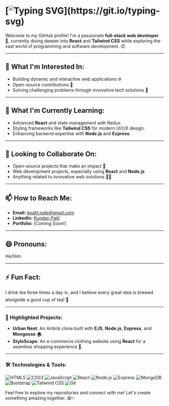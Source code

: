 #  [![Typing SVG](https://readme-typing-svg.herokuapp.com?font=Fira+Code&weight=450&duration=3000&pause=500&width=435&lines=+Hello%2C+There!+%F0%9F%91%8B;This+is+Kundan+Patil+;Nice+to++e-meet+you+!)](https://git.io/typing-svg)

Welcome to my GitHub profile! I'm a passionate **full-stack web developer** 🚀, currently diving deeper into **React** and **Tailwind CSS** while exploring the vast world of programming and software development. 😊

---

## 👀 What I'm Interested In:
- Building dynamic and interactive web applications 🌐
- Open-source contributions 🤝
- Solving challenging problems through innovative tech solutions 🔧

---

## 🌱 What I'm Currently Learning:
- Advanced **React** and state management with Redux.
- Styling frameworks like **Tailwind CSS** for modern UI/UX design.
- Enhancing backend expertise with **Node.js** and **Express**.

---

## 💞️ Looking to Collaborate On:
- Open-source projects that make an impact 🌟
- Web development projects, especially using **React** and **Node.js**
- Anything related to innovative web solutions 🧑‍💻

---

## 📫 How to Reach Me:
- **Email:** [kpatil.pale@gmail.com](mailto:kpatil.pale@gmail.com)
- **LinkedIn:** [Kundan Patil](https://www.linkedin.com/in/kundan-patil7/)
- **Portfolio:** [Coming Soon!]

---

## 😄 Pronouns:
He/Him

---

## ⚡ Fun Fact:
I drink tea three times a day ☕, and I believe every great idea is brewed alongside a good cup of tea! 🍵

---

### 🌟 Highlighted Projects:
- **Urban Nest**: An Airbnb clone built with **EJS**, **Node.js**, **Express**, and **Mongoose** 🏠.
- **StyleScape**: An e-commerce clothing website using **React** for a seamless shopping experience 👕.

---

### 🛠️ Technologies & Tools:

![HTML5](https://img.shields.io/badge/-HTML5-E34F26?style=flat-square&logo=html5&logoColor=white)
![CSS3](https://img.shields.io/badge/-CSS3-1572B6?style=flat-square&logo=css3&logoColor=white)
![JavaScript](https://img.shields.io/badge/-JavaScript-F7DF1E?style=flat-square&logo=javascript&logoColor=black)
![React](https://img.shields.io/badge/-React-61DAFB?style=flat-square&logo=react&logoColor=black)
![Node.js](https://img.shields.io/badge/-Node.js-339933?style=flat-square&logo=node.js&logoColor=white)
![Express](https://img.shields.io/badge/-Express-000000?style=flat-square&logo=express&logoColor=white)
![MongoDB](https://img.shields.io/badge/-MongoDB-47A248?style=flat-square&logo=mongodb&logoColor=white)
![Bootstrap](https://img.shields.io/badge/-Bootstrap-563D7C?style=flat-square&logo=bootstrap&logoColor=white)
![Tailwind CSS](https://img.shields.io/badge/-TailwindCSS-38B2AC?style=flat-square&logo=tailwind-css&logoColor=white)
![Git](https://img.shields.io/badge/-Git-F05032?style=flat-square&logo=git&logoColor=white)

Feel free to explore my repositories and connect with me! Let's create something amazing together. 😄✨
